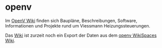 # openv
Im [OpenV Wiki](https://github.com/WikiSpaxe/openv/wiki) finden sich Baupläne, Beschreibungen, Software, Informationen und Projekte rund um Viessmann Heizungssteuerungen.

Das [Wiki](https://github.com/WikiSpaxe/openv/wiki) ist zurzeit noch ein Export der Daten aus dem [openv WikiSpaces Wiki](https://openv.wikispaces.com).

